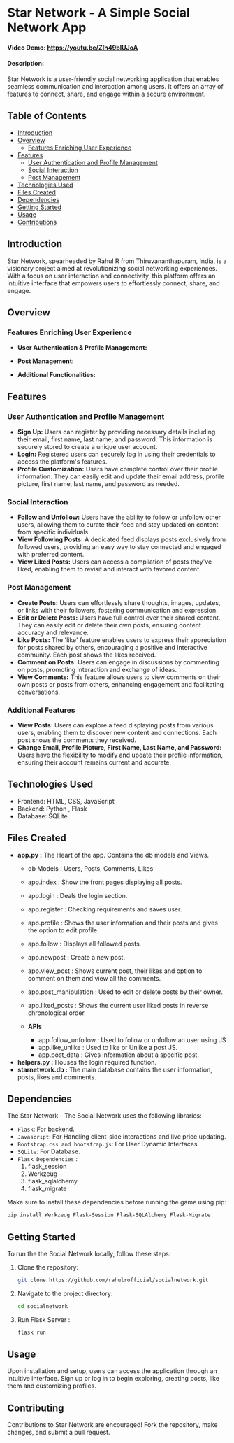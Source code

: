 # Star Network - A Simple Social Network App
#### Video Demo:  <https://youtu.be/ZIh49blUJoA>
#### Description:
Star Network is a user-friendly social networking application that enables seamless communication and interaction among users. It offers an array of features to connect, share, and engage within a secure environment.

## Table of Contents

- [Introduction](#introduction)
- [Overview](#overview)
    - [Features Enriching User Experience](#features-enriching-user-experience)
- [Features](#features)
    - [User Authentication and Profile Management](#user-authentication-and-profile-management)
    - [Social Interaction](#social-interaction)
    - [Post Management](#post-management)
- [Technologies Used](#technologies-used)
- [Files Created](#files-created)
- [Dependencies](#dependencies)
- [Getting Started](#getting-started)
- [Usage](#usage)
- [Contributions](#contributing)

## Introduction

Star Network, spearheaded by Rahul R from Thiruvananthapuram, India, is a visionary project aimed at revolutionizing social networking experiences. With a focus on user interaction and connectivity, this platform offers an intuitive interface that empowers users to effortlessly connect, share, and engage.

## Overview

### Features Enriching User Experience
- **User Authentication & Profile Management:** 

- **Post Management:** 
- **Additional Functionalities:** 
## Features

### User Authentication and Profile Management
- **Sign Up:** Users can register by providing necessary details including their email, first name, last name, and password. This information is securely stored to create a unique user account.
- **Login:** Registered users can securely log in using their credentials to access the platform's features.
- **Profile Customization:** Users have complete control over their profile information. They can easily edit and update their email address, profile picture, first name, last name, and password as needed.

### Social Interaction

- **Follow and Unfollow:** Users have the ability to follow or unfollow other users, allowing them to curate their feed and stay updated on content from specific individuals.
- **View Following Posts:** A dedicated feed displays posts exclusively from followed users, providing an easy way to stay connected and engaged with preferred content.
- **View Liked Posts:** Users can access a compilation of posts they've liked, enabling them to revisit and interact with favored content.

### Post Management
- **Create Posts:** Users can effortlessly share thoughts, images, updates, or links with their followers, fostering communication and expression.
- **Edit or Delete Posts:** Users have full control over their shared content. They can easily edit or delete their own posts, ensuring content accuracy and relevance.
- **Like Posts:** The 'like' feature enables users to express their appreciation for posts shared by others, encouraging a positive and interactive community. Each post shows the likes received.
- **Comment on Posts:** Users can engage in discussions by commenting on posts, promoting interaction and exchange of ideas.
- **View Comments:** This feature allows users to view comments on their own posts or posts from others, enhancing engagement and facilitating conversations.

### Additional Features
- **View Posts:** Users can explore a feed displaying posts from various users, enabling them to discover new content and connections. Each post shows the comments they received.
- **Change Email, Profile Picture, First Name, Last Name, and Password:** Users have the flexibility to modify and update their profile information, ensuring their account remains current and accurate.

## Technologies Used
- Frontend: HTML, CSS, JavaScript
- Backend: Python , Flask
- Database: SQLite

## Files Created
- **app.py :** The Heart of the app. Contains the db models and Views.
    - db Models : Users, Posts, Comments, Likes
    - app.index : Show the front pages displaying all posts.
    - app.login : Deals the login section.
    - app.register : Checking requirements and saves user.
    - app.profile : Shows the user information and their posts and gives the option to edit profile.
    - app.follow : Displays all followed posts.
    - app.newpost : Create a new post.
    - app.view_post : Shows current post, their likes and option to comment on them and view all the comments.
    - app.post_manipulation : Used to edit or delete posts by their owner.
    - app.liked_posts : Shows the current user liked posts in reverse chronological order.

    - **APIs** 
        - app.follow_unfollow : Used to follow or unfollow an user using JS
        - app.like_unlike : Used to like or Unlike a post JS.
        - app.post_data : Gives information about a specific post.
- **helpers.py :** Houses the login required function.
- **starnetwork.db :** The main database contains the user information, posts, likes and comments.

## Dependencies

The Star Network - The Social Network uses the following libraries:

- `Flask`: For backend.
- `Javascript`: For Handling client-side interactions and live price updating.
- `Bootstrap.css and bootstrap.js`: For User Dynamic Interfaces.
- `SQLite`: For Database.
- `Flask Dependencies` :
    1. flask_session
    2. Werkzeug
    3. flask_sqlalchemy
    4. flask_migrate

Make sure to install these dependencies before running the game using pip:

```bash
pip install Werkzeug Flask-Session Flask-SQLAlchemy Flask-Migrate
```

## Getting Started

To run the the Social Network locally, follow these steps:

1. Clone the repository:
   ```bash
   git clone https://github.com/rahulrofficial/socialnetwork.git
   ```
2. Navigate to the project directory:
   ```bash
   cd socialnetwork   
   ```
3. Run Flask Server :
   ```bash
   flask run
   ```

## Usage
Upon installation and setup, users can access the application through an intuitive interface. Sign up or log in to begin exploring, creating posts, like them and customizing profiles.

## Contributing
Contributions to Star Network are encouraged! Fork the repository, make changes, and submit a pull request.


